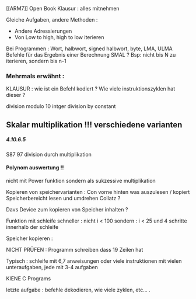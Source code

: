 [[ARM7]]
Open Book Klausur : alles mitnehmen 

Gleiche Aufgaben, andere Methoden : 
- Andere Adressierungen 
- Von Low to high, high to low iterieren 

Bei Programmen : Wort, halbwort, signed halbwort, byte,
LMA, ULMA Befehle für das Ergebnis einer Berechnung 
SMAL ? 
Bsp: nicht bis N zu iterieren, sondern bis n-1 


### Mehrmals erwähnt : 

KLAUSUR : wie ist ein Befehl kodiert ? 
	Wie viele instruktionszyklen hat dieser ? 


division modulo 10 
intger division by constant 



## Skalar multiplikation !!! verschiedene varianten 
##### 4.10.6.5
S87 97 
division durch multiplikation 


#### Polynom auswertung !! 
nicht mit Power funktion 
sondern als sukzessive multiplikation 

Kopieren von speichervarianten : 
	Con vorne hinten was auszulesen  / kopiert 
		Speicherbereicht lesen und umdrehen 
		Collatz ? 
		
Davs Device zum kopieren von Speicher inhalten ?


Funktion mit schleife schneller  : nicht i < 100 
		sondern : i < 25 und 4 schritte innerhalb der schleife 

Speicher kopieren : 



NICHT PRÜFEN : Programm schreiben dass 19 Zeilen hat 

Typisch : schleife mit 6,7 anweisungen 
oder viele instruktionen mit vielen unteraufgaben, jede mit 3-4 aufgaben

KIENE C Programs 



letzte aufgabe : befehle dekodieren, wie viele zyklen, etc... .









